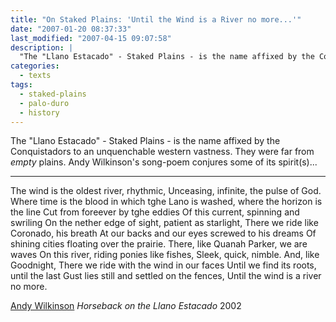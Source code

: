 ```yaml
---
title: "On Staked Plains: 'Until the Wind is a River no more...'"
date: "2007-01-20 08:37:33"
last_modified: "2007-04-15 09:07:58"
description: |
  "The "Llano Estacado" - Staked Plains - is the name affixed by the Conquistadors to an unquenchable western vastness. They were far from _empty_ plains. Andy Wilkinson's song-poem conjures some of its spirit(s)..."
categories:
  - texts
tags:
  - staked-plains
  - palo-duro
  - history   
---
```

The "Llano Estacado" - Staked Plains - is the name affixed by the Conquistadors to an unquenchable western vastness. They were far from _empty_ plains. Andy Wilkinson's song-poem conjures some of its spirit(s)...

***
The wind is the oldest river, rhythmic,
Unceasing, infinite, the pulse of God.
Where time is the blood in which tghe Lano
is washed, where the horizon is the line
Cut from foreever by tghe eddies
Of this current, spinning and swriling
On the nether edge of sight, patient as starlight,
There we ride like Coronado, his breath
At our backs and our eyes screwed to his dreams
Of shining cities floating over the prairie.
There, like Quanah Parker, we are waves
On this river, riding ponies like fishes,
Sleek, quick, nimble. And, like Goodnight,
There we ride with the wind in our faces
Until we find its roots, until the last
Gust lies still and settled on the fences,
Until the wind is a river no more.

[Andy Wilkinson](http://www.andywilkinson.net/cglnwrit.html "Andy Wilkinson")
_Horseback on the Llano Estacado_
2002
